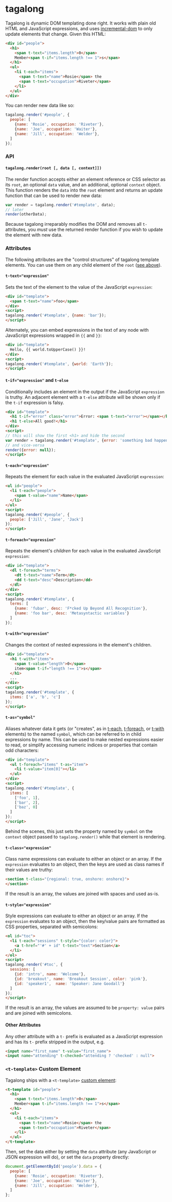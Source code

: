 # tagalong

Tagalong is dynamic DOM templating done right. It works with plain old HTML and JavaScript expressions, and uses [incremental-dom] to only update elements that change. Given this HTML:

```html
<div id="people">
  <h1>
    <span t-text="items.length">0</span>
    Member<span t-if="items.length !== 1">s</span>
  </h1>
  <ul>
    <li t-each="items">
      <span t-text="name">Rosie</span> the
      <span t-text="occupation">Riveter</span>
    </li>
  </ul>
</div>
```

You can render new data like so:

```js
tagalong.render('#people', {
  people: [
    {name: 'Rosie', occupation: 'Riveter'},
    {name: 'Joe', occupation: 'Waiter'},
    {name: 'Jill', occupation: 'Welder'},
  ]
});
```

### API

#### `tagalong.render(root [, data [, context]])` <a name="render"></a>
The render function accepts either an element reference or CSS selector as its
`root`, an optional `data` value, and an additional, optional `context` object.
This function renders the `data` into the `root` element and returns an update
function that can be used to render new data:

```js
var render = tagalong.render('#template', data);
// later
render(otherData);
```

Because tagalong irreparably modifies the DOM and removes all `t-` attributes,
you _must_ use the returned render function if you wish to update the element
with new data.

### Attributes
The following attributes are the "control structures" of tagalong template
elements. You can use them on any child element of the `root` ([see
above](#render)).

#### `t-text="expression"`
Sets the text of the element to the value of the JavaScript `expression`:

```html
<div id="template">
  <span t-text="name">foo</span>
</div>
<script>
tagalong.render('#template', {name: 'bar'});
</script>
```

Alternately, you can embed expressions in the text of any node with JavaScript
expressions wrapped in `{{` and `}}`:

```html
<div id="template">
  Hello, {{ world.toUpperCase() }}!
</div>
<script>
tagalong.render('#template', {world: 'Earth'});
</script>
```

#### `t-if="expression"` and `t-else`
Conditionally includes an element in the output if the JavaScript `expression`
is truthy. An adjacent element with a `t-else` attribute will be shown only if
the `t-if` expression is falsy.

```html
<div id="template">
  <h1 t-if="error" class="error">Error: <span t-text="error"></span></h1>
  <h1 t-else>All good!</h1>
</div>
<script>
// this will show the first <h1> and hide the second
var render = tagalong.render('#template', {error: 'something bad happened'});
// and vice-versa
render({error: null});
</script>
```

#### `t-each="expression"` <a name="each"></a>
Repeats the element for each value in the evaluated JavaScript `expression`:

```html
<ul id="people">
  <li t-each="people">
    <span t-value="name">Name</span>
  </li>
</ul>
<script>
tagalong.render('#people', {
  people: ['Jill', 'Jane', 'Jack']
});
</script>
```

#### `t-foreach="expression"` <a name="foreach"></a>
Repeats the element's _children_ for each value in the evaluated JavaScript
`expression`:

```html
<div id="template">
  <dl t-foreach="terms">
    <dt t-text="name">Term</dt>
    <dd t-text="desc">Description</dd>
  </dl>
</div>
<script>
tagalong.render('#template', {
  terms: [
    {name: 'fubar', desc: 'F*cked Up Beyond All Recognition'},
    {name: 'foo bar', desc: 'Metasyntactic variables'}
  ]
});
```

#### `t-with="expression"` <a name="with"></a>
Changes the context of nested expressions in the element's children.

```html
<div id="template">
  <h1 t-with="items">
    <span t-value="length">0</span>
    item<span t-if="length !== 1">s</span>
  </h1>
  ...
</div>
<script>
tagalong.render('#template', {
  items: ['a', 'b', 'c']
});
</script>
```

#### `t-as="symbol"`
Aliases whatever data it gets (or "creates", as in [t-each](#each),
[t-foreach](#foreach), or [t-with](#with) elements) to the named `symbol`,
which can be referred to in child expressions by name. This can be used to make
nested expressions easier to read, or simplify accessing numeric indices or
properties that contain odd characters:

```html
<div id="template">
  <ul t-foreach="items" t-as="item">
    <li t-value="item[0]"></li>
  </ul>
</div>
<script>
tagalong.render('#template', {
  items: [
    ['foo', 1],
    ['bar', 2],
    ['baz', 0]
  ]
});
</script>
```

Behind the scenes, this just sets the property named by `symbol` on the
`context` object passed to `tagalong.render()` while that element is rendering.

#### `t-class="expression"` <a name="class"></a>
Class name expressions can evaluate to either an object or an array. If the
`expression` evaluates to an object, then the keys are used as class names if
their values are truthy:

```html
<section t-class="{regional: true, onshore: onshore}">
</section>
```

If the result is an array, the values are joined with spaces and used as-is.

#### `t-style="expression"` <a name="style"></a>
Style expressions can evaluate to either an object or an array. If the
`expression` evaluates to an object, then the key/value pairs are formatted as
CSS properties, separated with semicolons:

```html
<ol id="toc">
  <li t-each="sessions" t-style="{color: color}">
    <a t-href="'#' + id" t-text="text">Section</a>
  </li>
</ol>
<script>
tagalong.render('#toc', {
  sessions: [
    {id: 'intro', name: 'Welcome'},
    {id: 'breakout', name: 'Breakout Session', color: 'pink'},
    {id: 'speaker1',  name: 'Speaker: Jane Goodall'}
  ]
});
</script>
```

If the result is an array, the values are assumed to be `property: value` pairs
and are joined with semicolons.

#### Other Attributes
Any other attribute with a `t-` prefix is evaluated as a JavaScript expression
and has its `t-` prefix stripped in the output, e.g.

```html
<input name="first_name" t-value="first_name">
<input name="attending" t-checked="attending ? 'checked' : null">
```

### `<t-template>` Custom Element
Tagalong ships with a `<t-template>` [custom element]:

```html
<t-template id="people">
  <h1>
    <span t-text="items.length">0</span>
    Member<span t-if="items.length !== 1">s</span>
  </h1>
  <ul>
    <li t-each="items">
      <span t-text="name">Rosie</span> the
      <span t-text="occupation">Riveter</span>
    </li>
  </ul>
</t-template>
```

Then, set the data either by setting the `data` attribute (any JavaScript or
JSON expression will do), or set the `data` property directly:

```js
document.getElementById('people').data = {
  people: [
    {name: 'Rosie', occupation: 'Riveter'},
    {name: 'Joe', occupation: 'Waiter'},
    {name: 'Jill', occupation: 'Welder'},
  ]
};
```

[custom element]: http://www.html5rocks.com/en/tutorials/webcomponents/customelements/
[incremental-dom]: https://github.com/google/incremental-dom
